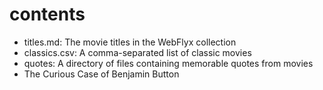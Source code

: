 # contents 

- titles.md: The movie titles in the WebFlyx collection
- classics.csv: A comma-separated list of classic movies
- quotes: A directory of files containing memorable quotes from movies
- The Curious Case of Benjamin Button 


